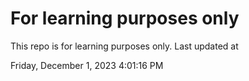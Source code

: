 # For learning purposes only
This repo is for learning purposes only.
Last updated at

Friday, December 1, 2023 4:01:16 PM

